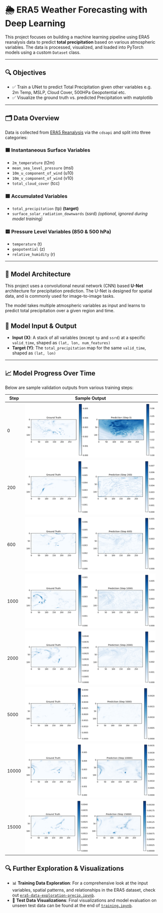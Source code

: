 # 🌦️ ERA5 Weather Forecasting with Deep Learning

This project focuses on building a machine learning pipeline using ERA5 reanalysis data to predict **total precipitation** based on various atmospheric variables. The data is processed, visualized, and loaded into PyTorch models using a custom `Dataset` class.

---

## 🔍 Objectives

- ✅ Train a UNet to predict Total Precipitation given other variables e.g. 2m Temp, MSLP, Cloud Cover, 500HPa Geopotential etc.
- ✅ Visualize the ground truth vs. predicted Precipitation with matplotlib

---

## 🗂️ Data Overview

Data is collected from [ERA5 Reanalysis](https://cds.climate.copernicus.eu/datasets) via the `cdsapi` and split into three categories:

### 🟦 Instantaneous Surface Variables
- `2m_temperature` (t2m)
- `mean_sea_level_pressure` (msl)
- `10m_u_component_of_wind` (u10)
- `10m_v_component_of_wind` (v10)
- `total_cloud_cover` (tcc)

### 🟩 Accumulated Variables
- `total_precipitation` (tp) **(target)**
- `surface_solar_radiation_downwards` (ssrd) *(optional, ignored during model training)*

### 🟨 Pressure Level Variables (850 & 500 hPa)
- `temperature` (t)
- `geopotential` (z)
- `relative_humidity` (r)

---

## 🤖 Model Architecture

This project uses a convolutional neural network (CNN) based **U-Net** architecture for precipitation prediction. The U-Net is designed for spatial data, and is commonly used for image-to-image tasks. 

The model takes multiple atmospheric variables as input and learns to predict total precipitation over a given region and time.

## 🧠 Model Input & Output

- **Input (X)**: A stack of all variables (except `tp` and `ssrd`) at a specific `valid_time`, shaped as `(lat, lon, num_features)`
- **Target (Y)**: The `total_precipitation` map for the same `valid_time`, shaped as `(lat, lon)`

---

## 📈 Model Progress Over Time

Below are sample validation outputs from various training steps:

| Step     | Sample Output |
|----------|----------------|
| 0        | ![Step 0](validation_images/validation_step_00000.png) |
| 200      | ![Step 200](validation_images/validation_step_00200.png) |
| 600      | ![Step 600](validation_images/validation_step_00600.png) |
| 1000     | ![Step 1000](validation_images/validation_step_01000.png) |
| 2000     | ![Step 2000](validation_images/validation_step_02000.png) |
| 5000     | ![Step 5000](validation_images/validation_step_05000.png) |
| 10000    | ![Step 10000](validation_images/validation_step_10000.png) |
| 15000    | ![Step 15000](validation_images/validation_step_15000.png) |

## 🔍 Further Exploration & Visualizations

- 📊 **Training Data Exploration**: For a comprehensive look at the input variables, spatial patterns, and relationships in the ERA5 dataset, check out [`era5-data-exploration-precip.ipynb`](./era5-data-exploration-precip.ipynb).
- 🧪 **Test Data Visualizations**: Final visualizations and model evaluation on unseen test data can be found at the end of [`training.ipynb`](./training.ipynb).

